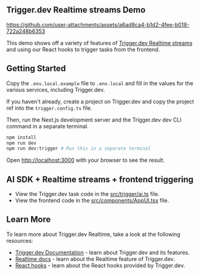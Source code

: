 ## Trigger.dev Realtime streams Demo

https://github.com/user-attachments/assets/a6ad8ca4-b1d2-4fee-b018-722a248b6353

This demo shows off a variety of features of [Trigger.dev Realtime streams](https://trigger.dev/docs/realtime) and using our React hooks to trigger tasks from the frontend.

## Getting Started

Copy the `.env.local.example` file to `.env.local` and fill in the values for the various services, including Trigger.dev.

If you haven't already, create a project on Trigger.dev and copy the project ref into the `trigger.config.ts` file.

Then, run the Next.js development server and the Trigger.dev dev CLI command in a separate terminal.

```bash
npm install
npm run dev
npm run dev:trigger # Run this in a separate terminal
```

Open [http://localhost:3000](http://localhost:3000) with your browser to see the result.

## AI SDK + Realtime streams + frontend triggering

- View the Trigger.dev task code in the [src/trigger/ai.ts](src/trigger/ai.ts) file.
- View the frontend code in the [src/components/AppUI.tsx](src/components/AppUI.tsx) file.

## Learn More

To learn more about Trigger.dev Realtime, take a look at the following resources:

- [Trigger.dev Documentation](https://trigger.dev/docs) - learn about Trigger.dev and its features.
- [Realtime docs](https://trigger.dev/docs/realtime) - learn about the Realtime feature of Trigger.dev.
- [React hooks](https://trigger.dev/docs/frontend/react-hooks) - learn about the React hooks provided by Trigger.dev.
